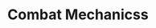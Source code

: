 ---
title: Combat Mechanicss
description: Rules for Tides of Change
tableOfContents:
  minHeadingLevel: 2
  maxHeadingLevel: 2
---